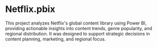 # Netflix.pbix
This project analyzes Netflix's global content library using Power BI, providing actionable insights into content trends, genre popularity, and regional distribution. It was designed to support strategic decisions in content planning, marketing, and regional focus.
